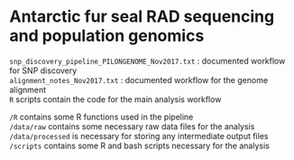 # Antarctic fur seal RAD sequencing and population genomics 

`snp_discovery_pipeline_PILONGENOME_Nov2017.txt` : documented workflow for SNP discovery  
`alignment_notes_Nov2017.txt` : documented  workflow for the genome alignment  
`R` scripts contain the code for the main analysis workflow  

`/R` contains some R functions used in the pipeline  
`/data/raw` contains some necessary raw data files for the analysis  
`/data/processed` is necessary for storing any intermediate output files  
`/scripts` contains some R and bash scripts necessary for the analysis

